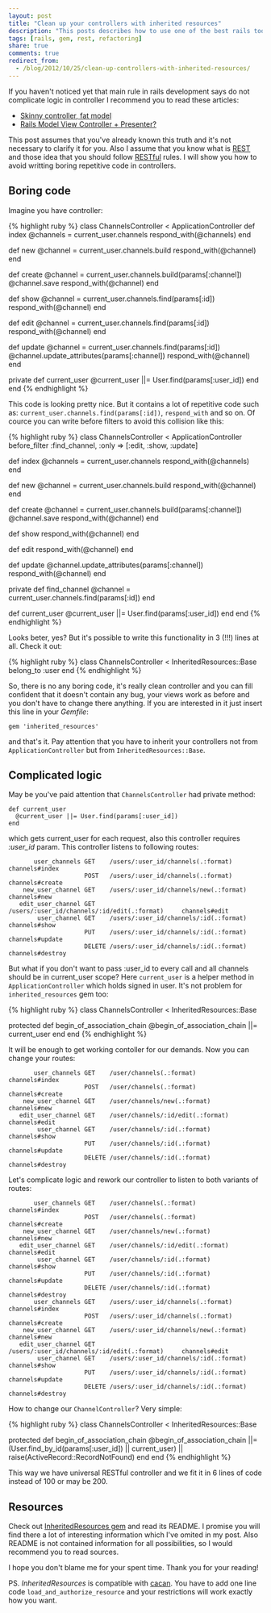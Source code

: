```yaml
---
layout: post
title: "Clean up your controllers with inherited resources"
description: "This posts describes how to use one of the best rails tools - inherited_resources gem. You will find out how to use it in rails development and how it can help you to spend less time have less bugs in your code. I hope this technique will be useful for all rails developers"
tags: [rails, gem, rest, refactoring]
share: true
comments: true
redirect_from:
  - /blog/2012/10/25/clean-up-controllers-with-inherited-resources/
---
```



If you haven't noticed yet that main rule in rails development says do not complicate logic in controller I recommend you to read these articles:

* [Skinny controller, fat model](http://weblog.jamisbuck.org/2006/10/18/skinny-controller-fat-model)
* [Rails Model View Controller + Presenter?](http://blog.jayfields.com/2006/09/rails-model-view-controller-presenter.html)

This post assumes that you've already known this truth and it's not necessary to clarify it for you. Also I assume that you know what is [REST](https://peepcode.com/products/rest-for-rails-2) and those idea that you should follow [RESTful](https://peepcode.com/products/rest-for-rails-2) rules. I will show you how to avoid writting boring repetitive code in controllers.

## Boring code

Imagine you have controller:

{% highlight ruby %}
class ChannelsController < ApplicationController
  def index
    @channels = current_user.channels
    respond_with(@channels)
  end

  def new
    @channel = current_user.channels.build
    respond_with(@channel)
  end

  def create
    @channel = current_user.channels.build(params[:channel])
    @channel.save
    respond_with(@channel)
  end

  def show
    @channel = current_user.channels.find(params[:id])
    respond_with(@channel)
  end

  def edit
    @channel = current_user.channels.find(params[:id])
    respond_with(@channel)
  end

  def update
    @channel = current_user.channels.find(params[:id])
    @channel.update_attributes(params[:channel])
    respond_with(@channel)
  end

  private
  def current_user
    @current_user ||= User.find(params[:user_id])
  end
end
{% endhighlight %}

This code is looking pretty nice. But it contains a lot of repetitive code such as: `current_user.channels.find(params[:id])`, `respond_with` and so on. Of cource you can write before filters to avoid this collision like this:

{% highlight ruby %}
class ChannelsController < ApplicationController
  before_filter :find_channel, :only => [:edit, :show, :update]

  def index
    @channels = current_user.channels
    respond_with(@channels)
  end

  def new
    @channel = current_user.channels.build
    respond_with(@channel)
  end

  def create
    @channel = current_user.channels.build(params[:channel])
    @channel.save
    respond_with(@channel)
  end

  def show
    respond_with(@channel)
  end

  def edit
    respond_with(@channel)
  end

  def update
    @channel.update_attributes(params[:channel])
    respond_with(@channel)
  end

  private
  def find_channel
    @channel = current_user.channels.find(params[:id])
  end

  def current_user
    @current_user ||= User.find(params[:user_id])
  end
end
{% endhighlight %}

Looks beter, yes? But it's possible to write this functionality in 3 (!!!) lines at all. Check it out:

{% highlight ruby %}
class ChannelsController < InheritedResources::Base
  belong_to :user
end
{% endhighlight %}

So, there is no any boring code, it's really clean controller and you can fill confident that it doesn't contain any bug, your views work as before and you don't have to change there anything.
If you are interested in it just insert this line in your *Gemfile*:

    gem 'inherited_resources'

and that's it. Pay attention that you have to inherit your controllers not from `ApplicationController` but from `InheritedResources::Base`.

## Complicated logic

May be you've paid attention that `ChannelsController` had private method:

    def current_user
      @current_user ||= User.find(params[:user_id])
    end

which gets current_user for each request, also this controller requires *:user_id* param. This controller listens to following routes:

           user_channels GET    /users/:user_id/channels(.:format)              channels#index
                         POST   /users/:user_id/channels(.:format)              channels#create
        new_user_channel GET    /users/:user_id/channels/new(.:format)          channels#new
       edit_user_channel GET    /users/:user_id/channels/:id/edit(.:format)     channels#edit
            user_channel GET    /users/:user_id/channels/:id(.:format)          channels#show
                         PUT    /users/:user_id/channels/:id(.:format)          channels#update
                         DELETE /users/:user_id/channels/:id(.:format)          channels#destroy

But what if you don't want to pass :user_id to every call and all channels should be in current_user scope? Here `current_user` is a helper method in `ApplicationController` which holds signed in user. It's not problem for `inherited_resources` gem too:

{% highlight ruby %}
class ChannelsController < InheritedResources::Base

  protected
  def begin_of_association_chain
    @begin_of_association_chain ||= current_user
  end
end
{% endhighlight %}

It will be enough to get working contoller for our demands. Now you can change your routes:

           user_channels GET    /user/channels(.:format)              channels#index
                         POST   /user/channels(.:format)              channels#create
        new_user_channel GET    /user/channels/new(.:format)          channels#new
       edit_user_channel GET    /user/channels/:id/edit(.:format)     channels#edit
            user_channel GET    /user/channels/:id(.:format)          channels#show
                         PUT    /user/channels/:id(.:format)          channels#update
                         DELETE /user/channels/:id(.:format)          channels#destroy

Let's complicate logic and rework our controller to listen to both variants of routes:

           user_channels GET    /user/channels(.:format)              channels#index
                         POST   /user/channels(.:format)              channels#create
        new_user_channel GET    /user/channels/new(.:format)          channels#new
       edit_user_channel GET    /user/channels/:id/edit(.:format)     channels#edit
            user_channel GET    /user/channels/:id(.:format)          channels#show
                         PUT    /user/channels/:id(.:format)          channels#update
                         DELETE /user/channels/:id(.:format)          channels#destroy
           user_channels GET    /users/:user_id/channels(.:format)              channels#index
                         POST   /users/:user_id/channels(.:format)              channels#create
        new_user_channel GET    /users/:user_id/channels/new(.:format)          channels#new
       edit_user_channel GET    /users/:user_id/channels/:id/edit(.:format)     channels#edit
            user_channel GET    /users/:user_id/channels/:id(.:format)          channels#show
                         PUT    /users/:user_id/channels/:id(.:format)          channels#update
                         DELETE /users/:user_id/channels/:id(.:format)          channels#destroy

How to change our `ChannelController`? Very simple:

{% highlight ruby %}
class ChannelsController < InheritedResources::Base

  protected
  def begin_of_association_chain
    @begin_of_association_chain ||= (User.find_by_id(params[:user_id]) || current_user) || raise(ActiveRecord::RecordNotFound)
  end
end
{% endhighlight %}

This way we have universal RESTful controller and we fit it in 6 lines of code instead of 100 or may be 200.

## Resources

Check out [InheritedResources gem](https://github.com/josevalim/inherited_resources) and read its README. I promise you will find there a lot of interesting information which I've omited in my post. Also README is not contained information for all possibilities, so I would recommend you to read sources.

I hope you don't blame me for your spent time. Thank you for your reading!

PS. *InheritedResources* is  compatible with [cacan](https://github.com/ryanb/cancan/wiki/Inherited-Resources). You have to add one line code `load_and_authorize_resource` and your restrictions will work exactly how you want.
